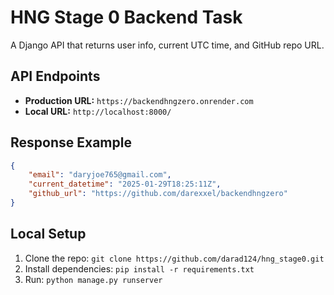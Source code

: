 # HNG Stage 0 Backend Task

A Django API that returns user info, current UTC time, and GitHub repo URL.

## API Endpoints

- **Production URL:** `https://backendhngzero.onrender.com`
- **Local URL:** `http://localhost:8000/`

## Response Example

```json
{
    "email": "daryjoe765@gmail.com",
    "current_datetime": "2025-01-29T18:25:11Z",
    "github_url": "https://github.com/darexxel/backendhngzero"
}
```

## Local Setup

1. Clone the repo: `git clone https://github.com/darad124/hng_stage0.git`
2. Install dependencies: `pip install -r requirements.txt`
3. Run: `python manage.py runserver`
  